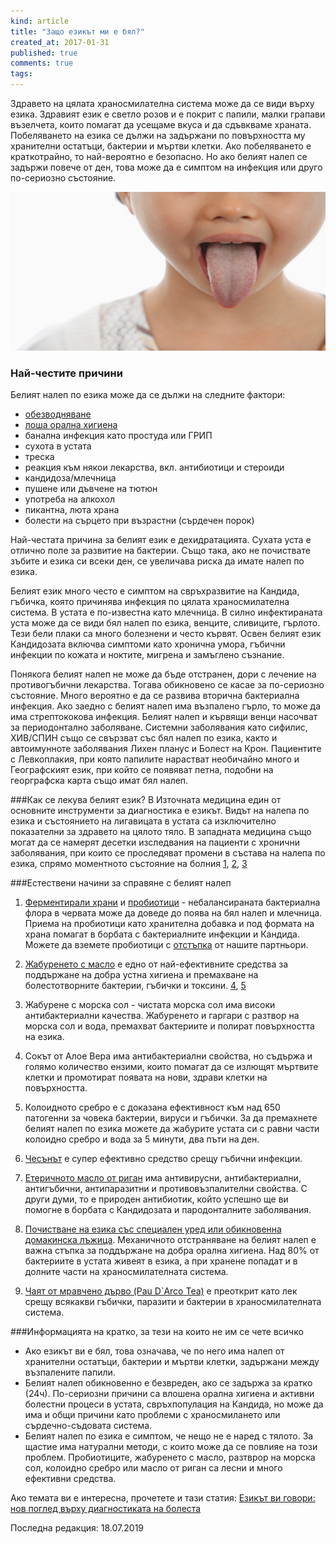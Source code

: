 ```yaml
---
kind: article
title: "Защо езикът ми е бял?"
created_at: 2017-01-31
published: true
comments: true
tags:
--- 
```

Здравето на цялата храносмилателна система може да се види върху езика. Здравият език е светло розов и е покрит с папили, малки грапави възелчета, които помагат да усещаме вкуса и да сдъвкваме храната.
Побеляването на езика се дължи на задържани по повърхността му хранителни остатъци, бактерии и мъртви клетки.
Ако побеляването е краткотрайно, то най-вероятно е безопасно. Но ако белият налеп се задържи повече от ден, това може да е симптом на инфекция или друго по-сериозно състояние.

![white coated tongue](/images/posts/Tongue.jpg)

<!-- more -->

### Най-честите причини
Белият налеп по езика може да се дължи на следните фактори:<br />
- [обезводняване](https://bezkaries.com/blog/2017-01-16-%D0%B2%D0%BE%D0%B4%D0%B0/)<br />
- [лоша орална хигиена](https://bezkaries.com/blog/2017-01-23-%D0%B2%D1%80%D0%B5%D0%BC%D0%B5-%D0%B7%D0%B0-%D0%BC%D0%B8%D0%B5%D0%BD%D0%B5-%D0%BD%D0%B0-%D0%B7%D1%8A%D0%B1%D0%B8/)<br />
- банална инфекция като простуда или ГРИП<br />
- сухота в устата<br />
- треска<br />
- реакция към някои лекарства, вкл. антибиотици и стероиди<br />
- кандидоза/млечница<br />
- пушене или дъвчене на тютюн<br />
- употреба на алкохол<br />
- пикантна, люта храна<br />
- болести на сърцето при възрастни (сърдечен порок)


Най-честата причина за белият език е дехидратацията. Сухата уста е отлично поле за развитие на бактерии. Също така, ако не почиствате зъбите и езика си всеки ден, се увеличава риска да имате налеп по езика.

Белият език много често е симптом на свръхразвитие на Кандида, гъбичка, която причинява инфекция по цялата храносмилателна система. В устата е по-известна като млечница. В силно инфектираната уста може да се види бял налеп по езика, венците, сливиците, гърлото. Тези бели плаки са много болезнени и често кървят. Освен белият език Кандидозата включва симптоми като хронична умора, гъбични инфекции по кожата и ноктите, мигрена и замъглено съзнание.

Понякога белият налеп не може да бъде отстранен, дори с лечение на противогъбични лекарства. Тогава обикновено се касае за по-сериозно състояние. Много вероятно е да се развива вторична бактериална инфекция. Ако заедно с белият налеп има възпалено гърло, то може да има стрептококова инфекция.
Белият налеп и кървящи венци насочват за периодонтално заболяване.
Системни заболявания като сифилис, ХИВ/СПИН също се свързват със бял налеп по езика, както и автоимунноте заболявания Лихен планус и Болест на Крон.
Пациентите с Левкоплакия, при която папилите нарастват необичайно много и Географският език, при който се появяват петна, подобни на георграфска карта също имат бял налеп.

###Как се лекува белият език?
В Източната медицина един от основните инструменти за диагностика е езикът. Видът на налепа по езика и състоянието на лигавицата в устата са изключително показателни за здравето на цялото тяло.
В западната медицина също могат да се намерят десетки изследвания на пациенти с хронични  заболявания, при които се проследяват промени в състава на налепа по езика, спрямо моментното състояние на болния [1](https://www.ncbi.nlm.nih.gov/pmc/articles/PMC3898367/), [2](https://www.ncbi.nlm.nih.gov/pmc/articles/PMC3852724/), [3](https://www.ncbi.nlm.nih.gov/pmc/articles/PMC3515809/)

###Естествени начини за справяне с белият налеп
1. [Ферментирали храни](https://bezkaries.com/blog/2014-10-14-%D1%84%D0%B5%D1%80%D0%BC%D0%B5%D0%BD%D1%82%D0%B8%D1%80%D0%B0%D0%BB%D0%B8-%D1%85%D1%80%D0%B0%D0%BD%D0%B8/) и <a href="https://realfood.bg/product/probiotik-55-billion" target="_blank">пробиотици</a> - небалансираната бактериална флора в червата може да доведе до поява на бял налеп и млечница. Приема на пробиотици като хранителна добавка и под формата на храна помагат в борбата с бактериалните инфекции и Кандида. Можете да вземете пробиотици с [отстъпка](https://bezkaries.com/recommended/#discounts) от нашите партньори.

2. [Жабуренето с масло](https://bezkaries.com/blog/2016-08-03-%D0%B6%D0%B0%D0%B1%D1%83%D1%80%D0%B5%D0%BD%D0%B5-%D1%81-%D0%BC%D0%B0%D1%81%D0%BB%D0%BE/) е едно от най-ефективните средства за поддържане на добра устна хигиена и премахване на болестотворните бактерии, гъбички и токсини. [4](https://www.ncbi.nlm.nih.gov/pubmed/18408265), [5](https://www.ncbi.nlm.nih.gov/pubmed/21911944)

3. Жабурене с морска сол - чистата морска сол има високи антибактериални качества. Жабуренето и гаргари с разтвор на морска сол и вода, премахват бактериите и полират повърхността на езика.

4. Сокът от Алое Вера има антибактериални свойства, но съдържа и голямо количество ензими, които помагат да се излющят мъртвите клетки и промотират появата на нови, здрави клетки на повърхността.

5. Колоидното сребро е с доказана ефективност към над 650 патогенни за човека бактерии, вируси и гъбички. За да премахнете белият налеп по езика можете да жабурите устата си с равни части колоидно сребро и вода за 5 минути, два пъти на ден.

6. [Чесънът](https://bezkaries.com/blog/2014-09-14-%D1%87%D0%B5%D1%81%D1%8A%D0%BD/) е супер ефективно средство срещу гъбични инфекции.

7. <a href="http://www.ekomama.net/kobashi-eterichno-maslo-ot-rigan.html" target="_blank">Етеричното масло от риган</a> има антивирусни, антибактериални, антигъбични, антипаразитни и противовъзпалителни свойства. С други думи, то е природен антибиотик, който успешно ще ви помогне в борбата с Кандидозата и пародонталните заболявания.

8. [Почистване на езика със специален уред или обикновенна домакинска лъжица](https://youtu.be/0jURRwxOooU?t=3m54s). Механичното отстраняване на белият налеп е важна стъпка за поддържане на добра орална хигиена. Над 80% от бактериите в устата живеят в езика, а при хранене попадат и в долните части на храносмилателната система.

9. <a href="http://www.iherb.com/tr/cb?pcodes=NOW-04233&rcode=SRW073" target="_blank">Чаят от мравчено дърво (Pau D`Arco Tea)</a> е преоткрит като лек срещу всякакви гъбички, паразити и бактерии в храносмилателната система. 


###Информацията на кратко, за тези на които не им се чете всичко
- Ако езикът ви е бял, това означава, че по него има налеп от хранителни остатъци, бактерии и мъртви клетки, задържани между възпалените папили.
- Белият налеп обикновенно е безвреден, ако се задържа за кратко (24ч). По-сериозни причини са влошена орална хигиена и активни болестни процеси в устата, свръхпопулация на Кандида, но може да има и общи причини като проблеми с храносмилането или сърдечно-съдовата система.
- Белият налеп по езика е симптом, че нещо не е наред с тялото. За щастие има натурални методи, с които може да се повлияе на този проблем. Пробиотиците, жабуренето с масло, разтврор на морска сол, колоидно сребро или масло от риган са лесни и много ефективни средства.


Ако темата ви е интересна, прочетете и тази статия: [Езикът ви говори: нов поглед върху диагностиката на болеста](https://bezkaries.com/blog/2019-07-17-зъбите-и-ктм/)

Последна редакция: 18.07.2019

